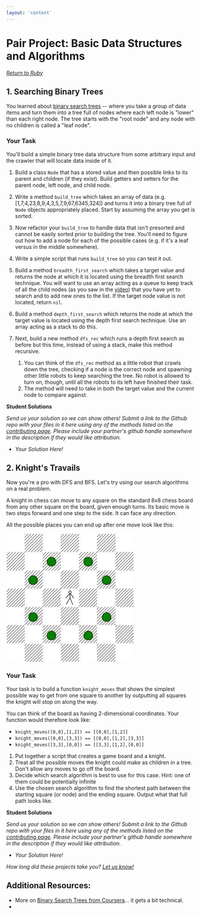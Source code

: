 ```yaml
---
layout: 'content'
---
```

# Pair Project: Basic Data Structures and Algorithms

*[Return to Ruby](ruby.md)*

## 1. Searching Binary Trees

You learned about [binary search trees](http://en.wikipedia.org/wiki/Binary_search_tree) -- where you take a group of data items and turn them into a tree full of nodes where each left node is "lower" than each right node.  The tree starts with the "root node" and any node with no children is called a "leaf node".

### Your Task

You'll build a simple binary tree data structure from some arbitrary input and the crawler that will locate data inside of it.

1. Build a class `Node` that has a stored value and then possible links to its parent and children (if they exist).  Build getters and setters for the parent node, left node, and child node. 
2. Write a method `build_tree` which takes an array of data (e.g. [1,7,4,23,8,9,4,3,5,7,9,67,6345,324]) and turns it into a binary tree full of `Node` objects appropriately placed.  Start by assuming the array you get is sorted.
3. Now refactor your `build_tree` to handle data that isn't presorted and cannot be easily sorted prior to building the tree.  You'll need to figure out how to add a node for each of the possible cases (e.g. if it's a leaf versus in the middle somewhere).
3. Write a simple script that runs `build_tree` so you can test it out.
5. Build a method `breadth_first_search` which takes a target value and returns the node at which it is located using the breadth first search technique.  You will want to use an array acting as a queue to keep track of all the child nodes (as you saw in the [video](http://www.youtube.com/watch?v=zLZhSSXAwxI)) that you have yet to search and to add new ones to the list.  If the target node value is not located, return `nil`.
4. Build a method `depth_first_search` which returns the node at which the target value is located using the depth first search technique.  Use an array acting as a stack to do this.
5. Next, build a new method `dfs_rec` which runs a depth first search as before but this time, instead of using a stack, make this method recursive.
    
    1. You can think of the `dfs_rec` method as a little robot that crawls down the tree, checking if a node is the correct node and spawning other little robots to keep searching the tree.  No robot is allowed to turn on, though, until all the robots to its left have finished their task.
    2. The method will need to take in both the target value and the current node to compare against.

**Student Solutions**

*Send us your solution so we can show others! Submit a link to the Github repo with your files in it here using any of the methods listed on the [contributing page](/contributing.md).  Please include your partner's github handle somewhere in the description if they would like attribution.*

* *Your Solution Here!*

## 2. Knight's Travails

Now you're a pro with DFS and BFS.  Let's try using our search algorithms on a real problem.

A knight in chess can move to any square on the standard 8x8 chess board from any other square on the board, given enough turns.  Its basic move is two steps forward and one step to the side.  It can face any direction.

All the possible places you can end up after one move look like this:

<img src="dance_squares.jpg" />

### Your Task

Your task is to build a function `knight_moves` that shows the simplest possible way to get from one square to another by outputting all squares the knight will stop on along the way.

You can think of the board as having 2-dimensional coordinates.  Your function would therefore look like:

  * `knight_moves([0,0],[1,2]) == [[0,0],[1,2]]`
  * `knight_moves([0,0],[3,3]) == [[0,0],[1,2],[3,3]]` 
  * `knight_moves([3,3],[0,0]) == [[3,3],[1,2],[0,0]]`

1. Put together a script that creates a game board and a knight.
2. Treat all the possible moves the knight could make as children in a tree.  Don't allow any moves to go off the board.
2. Decide which search algorithm is best to use for this case.  Hint: one of them could be potentially infinite
3. Use the chosen search algorithm to find the shortest path between the starting square (or node) and the ending square.  Output what that full path looks like.


**Student Solutions**

*Send us your solution so we can show others! Submit a link to the Github repo with your files in it here using any of the methods listed on the [contributing page](/contributing.md).  Please include your partner's github handle somewhere in the description if they would like attribution.*

* *Your Solution Here!*


*How long did these projects take you?  [Let us know!](mailto:curriculum@theodinproject.com)*


## Additional Resources:
* More on [Binary Search Trees from Coursera](https://www.youtube.com/watch?v=sy6dGzYY308)... it gets a bit technical.
* 

